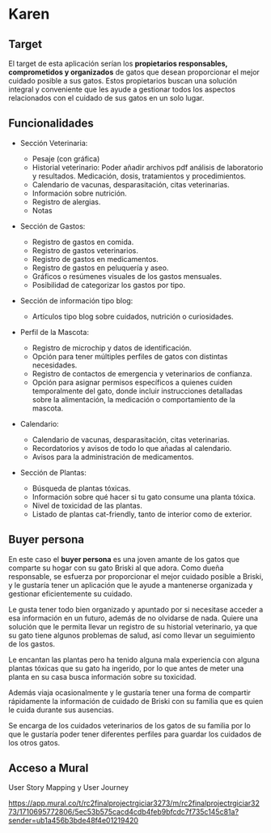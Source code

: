 # Karen

## Target
El target de esta aplicación serían los **propietarios responsables, comprometidos y organizados** de gatos que desean proporcionar el mejor cuidado posible a sus gatos. Estos propietarios buscan una solución integral y conveniente que les ayude a gestionar todos los aspectos relacionados con el cuidado de sus gatos en un solo lugar.


## Funcionalidades

* Sección Veterinaria:
    - Pesaje (con gráfica)
    - Historial veterinario: Poder añadir archivos pdf análisis de laboratorio y resultados. Medicación, dosis, tratamientos y procedimientos.  
    - Calendario de vacunas, desparasitación, citas veterinarias.
    - Información sobre nutrición.
    - Registro de alergias.
    - Notas

* Sección de Gastos:
    - Registro de gastos en comida.
    - Registro de gastos veterinarios.
    - Registro de gastos en medicamentos.
    - Registro de gastos en peluquería y aseo.
    - Gráficos o resúmenes visuales de los gastos mensuales.
    - Posibilidad de categorizar los gastos por tipo.

* Sección de información tipo blog:
    - Artículos tipo blog sobre cuidados, nutrición o curiosidades.

* Perfil de la Mascota:
    - Registro de microchip y datos de identificación.
    - Opción para tener múltiples perfiles de gatos con distintas necesidades.
    - Registro de contactos de emergencia y veterinarios de confianza.
    - Opción para asignar permisos específicos a quienes cuiden temporalmente del gato, donde incluir instrucciones detalladas sobre la alimentación, la medicación o comportamiento de la mascota.

* Calendario:
    - Calendario de vacunas, desparasitación, citas veterinarias.
    - Recordatorios y avisos de todo lo que añadas al calendario.
    - Avisos para la administración de medicamentos.

* Sección de Plantas:
    - Búsqueda de plantas tóxicas.
    - Información sobre qué hacer si tu gato consume una planta tóxica.
    - Nivel de toxicidad de las plantas.
    - Listado de plantas cat-friendly, tanto de interior como de exterior.

## Buyer persona

En este caso el **buyer persona** es una joven amante de los gatos que comparte su hogar con su gato Briski al que adora. Como dueña responsable, se esfuerza por proporcionar el mejor cuidado posible a Briski, y le gustaría tener un aplicación que le ayude a mantenerse organizada y gestionar eficientemente su cuidado. 

Le gusta tener todo bien organizado y apuntado por si necesitase acceder a esa información en un futuro, además de no olvidarse de nada. Quiere una solución que le permita llevar un registro de su historial veterinario, ya que su gato tiene algunos problemas de salud, así como llevar un seguimiento de los gastos.

Le encantan las plantas pero ha tenido alguna mala experiencia con alguna plantas tóxicas que su gato ha ingerido, por lo que antes de meter una planta en su casa busca información sobre su toxicidad.

Además viaja ocasionalmente y le gustaría tener una forma de compartir rápidamente la información de cuidado de Briski con su familia que es quien le cuida durante sus ausencias.

Se encarga de los cuidados veterinarios de los gatos de su familia por lo que le gustaría poder tener diferentes perfiles para guardar los cuidados de los otros gatos.

## Acceso a Mural

User Story Mapping y User Journey

https://app.mural.co/t/rc2finalprojectrgiciar3273/m/rc2finalprojectrgiciar3273/1710695772806/5ec53b575cacd4cdb4feb9bfcdc7f735c145c81a?sender=ub1a456b3bde48f4e01219420

